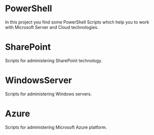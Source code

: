 # PowerShell
In this project you find some PowerShell Scripts which help you to work with Microsoft Server and Cloud technologies.

# SharePoint
Scripts for administering SharePoint technology.

# WindowsServer
Scripts for administering Windows servers.

# Azure
Scripts for administering Microsoft Azure platform.
